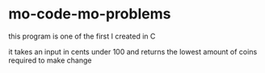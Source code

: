# mo-code-mo-problems

this program is one of the first I created in C

it takes an input in cents under 100 and returns the lowest amount of coins required to make change
